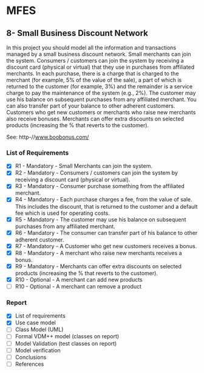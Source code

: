 # MFES

## 8- Small Business Discount Network

In this project you should model all the information and transactions managed by a small business discount network.
Small merchants can join the system. Consumers / customers can join the system by receiving a discount card (physical or virtual)
that they use in purchases from affiliated merchants. In each purchase, there is a charge that is charged to the merchant
(for example, 5% of the value of the sale), a part of which is returned to the customer (for example, 3%) and the remainder
is a service charge to pay the maintenance of the system (e.g., 2%). The customer may use his balance on subsequent purchases
from any affiliated merchant. You can also transfer part of your balance to other adherent customers. Customers who get new
customers or merchants who raise new merchants also receive bonuses. Merchants can offer extra discounts on selected products
(increasing the % that reverts to the customer).

See: http-//www.boobonus.com/

### List of Requirements

- [X] R1 - Mandatory - Small Merchants can join the system.
- [X] R2 - Mandatory - Consumers / customers can join the system by receiving a discount card (physical or virtual).
- [X] R3 - Mandatory - Consumer purchase something from the affiliated merchant.
- [X] R4 - Mandatory - Each purchase charges a fee, from the value of sale. This includes the discount, that is returned to the customer and a default fee which is used for operating costs.
- [X] R5 - Mandatory - The customer may use his balance on subsequent purchases from any affiliated merchant.
- [X] R6 - Mandatory - The consumer can transfer part of his balance to other adherent customer.
- [X] R7 - Mandatory - A Customer who get new customers receives a bonus.
- [X] R8 - Mandatory - A merchant who raise new merchants receives a bonus.
- [X] R9 - Mandatory - Merchants can offer extra discounts on selected products (increasing the % that reverts to the customer).
- [X] R10 - Optional - A merchant can add new products
- [ ] R10 - Optional - A merchant can remove a product

### Report
- [X] List of requirements 
- [X] Use case model
- [ ] Class Model (UML)
- [ ] Formal VDM++ model (classes on report)
- [ ] Model Validation (test classes on report)
- [ ] Model verification
- [ ] Conclusions 
- [ ] References